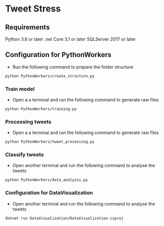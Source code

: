 # Tweet Stress

## Requirements
Python 3.6 or later
.net Core 3.1 or later
SQLServer 2017 or later

## Configuration for PythonWorkers
- Run the following command to prepare the folder structure
```bash
python PythonWorkers/create_structure.py
```
### Train model
- Open a a terminal and run the following command to generate raw files
```bash
python PythonWorkers/training.py
```

### Processing tweets
- Open a a terminal and run the following command to generate raw files
```bash
python PythonWorkers/tweet_processing.py
```

### Classify tweets
- Open another terminal and run the following command to analyse the tweets
```bash
python PythonWorkers/data_analysis.py
```

### Configuration for DataVisualization
- Open another terminal and run the following command to analyse the tweets
```bash
dotnet run DataVisualization/DataVisualization.csproj
```

